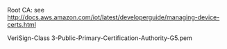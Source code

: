 Root CA: see http://docs.aws.amazon.com/iot/latest/developerguide/managing-device-certs.html 

VeriSign-Class 3-Public-Primary-Certification-Authority-G5.pem

